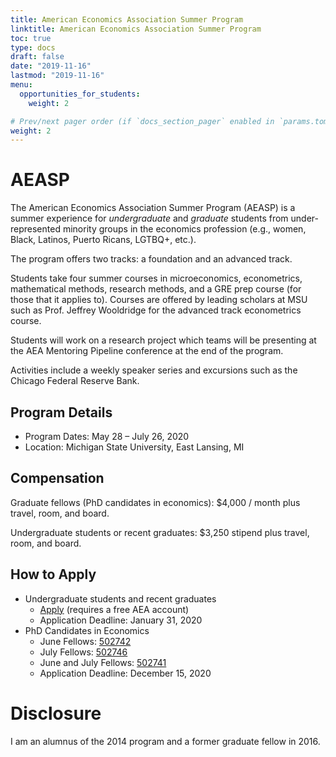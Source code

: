 ```yaml
---
title: American Economics Association Summer Program
linktitle: American Economics Association Summer Program
toc: true
type: docs
draft: false
date: "2019-11-16"
lastmod: "2019-11-16"
menu:
  opportunities_for_students:
    weight: 2

# Prev/next pager order (if `docs_section_pager` enabled in `params.toml`)
weight: 2
---
```


# AEASP

The American Economics Association Summer Program (AEASP) is a summer experience for *undergraduate* and *graduate* students from under-represented minority groups in the economics profession (e.g., women, Black, Latinos, Puerto Ricans, LGTBQ+, etc.).

The program offers two tracks: a foundation and an advanced track.

Students take four summer courses in microeconomics, econometrics, mathematical methods, research methods, and a GRE prep course (for those that it applies to). Courses are offered by leading scholars at MSU such as Prof. Jeffrey Wooldridge for the advanced track econometrics course.

Students will work on a research project which teams will be presenting at the AEA Mentoring Pipeline conference at the end of the program.

Activities include a weekly speaker series and excursions such as the Chicago Federal Reserve Bank.

## Program Details

- Program Dates: May 28 – July 26, 2020
- Location: Michigan State University, East Lansing, MI

## Compensation

Graduate fellows (PhD candidates in economics): $4,000 / month plus travel, room, and board.

Undergraduate students or recent graduates: $3,250 stipend plus travel, room, and board.

## How to Apply

- Undergraduate students and recent graduates
  - [Apply](https://www.aeaweb.org/committees/AEASP/apply/2020/) (requires a free AEA account)
  - Application Deadline: January 31, 2020
- PhD Candidates in Economics
  - June Fellows: [502742](https://careers.msu.edu/en-us/job/502742)
  - July Fellows: [502746](https://careers.msu.edu/en-us/job/502746)
  - June and July Fellows: [502741](https://careers.msu.edu/en-us/job/502741)
  - Application Deadline: December 15, 2020

# Disclosure

I am an alumnus of the 2014 program and a former graduate fellow in 2016.